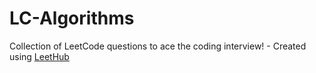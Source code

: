 # LC-Algorithms
Collection of LeetCode questions to ace the coding interview! - Created using [LeetHub](https://github.com/QasimWani/LeetHub)
